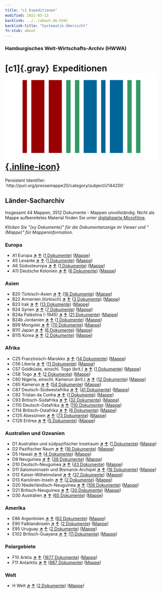 ```yaml
---
title: "c1 Expeditionen"
modified: 2021-03-13
backlink: ../../about.de.html
backlink-title: "Systematik-Übersicht"
fn-stub: about
---
```


### Hamburgisches Welt-Wirtschafts-Archiv (HWWA)

# [c1]{.gray}&#8201; Expeditionen &#160; [![Wikidata](/images/Wikidata-logo.svg "Wikidata"){.inline-icon}](http://www.wikidata.org/entity/Q99427829)

<div class="hint">Persistent Identifier: `http://purl.org/pressemappe20/category/subject/i/144200`</div>







## Länder-Sacharchiv




Insgesamt 44 Mappen, 3512 Dokumente - Mappen unvollständig.
Nicht als Mappe aufbereitetes Material finden Sie unter [digitalisierte Microfilme](/film/h1_sh.de.html).

_Klicken Sie "(xy Dokumente)" für die Dokumentanzeige im Viewer und "(Mappe)" für Mappeninformation._




### Europa

- A1 Europa [**&nearr;**](../../../geo/i/140892/about.de.html "Europa (alle Mappen)") [**&uarr;**](../../../geo/about.de.html#A1 "Ländersystematik") (<a href="https://pm20.zbw.eu/iiifview/folder/sh/140892,144200" title="über: Europa : Expeditionen" target="_blank">1 Dokumente</a>) ([Mappe](../../../../folder/sh/1408xx/140892/1442xx/144200/about.de.html))
- A5 Levante [**&nearr;**](../../../geo/i/140898/about.de.html "Levante (alle Mappen)") [**&uarr;**](../../../geo/about.de.html#A5 "Ländersystematik") (<a href="https://pm20.zbw.eu/iiifview/folder/sh/140898,144200" title="über: Levante : Expeditionen" target="_blank">1 Dokumente</a>) ([Mappe](../../../../folder/sh/1408xx/140898/1442xx/144200/about.de.html))
- A6 Südosteuropa [**&nearr;**](../../../geo/i/140900/about.de.html "Südosteuropa (alle Mappen)") [**&uarr;**](../../../geo/about.de.html#A6 "Ländersystematik") (<a href="https://pm20.zbw.eu/iiifview/folder/sh/140900,144200" title="über: Südosteuropa : Expeditionen" target="_blank">1 Dokumente</a>) ([Mappe](../../../../folder/sh/1409xx/140900/1442xx/144200/about.de.html))
- A11 Deutsche Kolonien [**&nearr;**](../../../geo/i/140960/about.de.html "Deutsche Kolonien (alle Mappen)") [**&uarr;**](../../../geo/about.de.html#A11 "Ländersystematik") (<a href="https://pm20.zbw.eu/iiifview/folder/sh/140960,144200" title="über: Deutsche Kolonien : Expeditionen" target="_blank">6 Dokumente</a>) ([Mappe](../../../../folder/sh/1409xx/140960/1442xx/144200/about.de.html))

### Asien

- B20 Türkisch-Asien [**&nearr;**](../../../geo/i/141108/about.de.html "Türkisch-Asien (alle Mappen)") [**&uarr;**](../../../geo/about.de.html#B20 "Ländersystematik") (<a href="https://pm20.zbw.eu/iiifview/folder/sh/141108,144200" title="über: Türkisch-Asien : Expeditionen" target="_blank">16 Dokumente</a>) ([Mappe](../../../../folder/sh/1411xx/141108/1442xx/144200/about.de.html))
- B22 Armenien (türkisch) [**&nearr;**](../../../geo/i/141112/about.de.html "Armenien (türkisch) (alle Mappen)") [**&uarr;**](../../../geo/about.de.html#B22 "Ländersystematik") (<a href="https://pm20.zbw.eu/iiifview/folder/sh/141112,144200" title="über: Armenien (türkisch) : Expeditionen" target="_blank">3 Dokumente</a>) ([Mappe](../../../../folder/sh/1411xx/141112/1442xx/144200/about.de.html))
- B23 Irak [**&nearr;**](../../../geo/i/141113/about.de.html "Irak (alle Mappen)") [**&uarr;**](../../../geo/about.de.html#B23 "Ländersystematik") (<a href="https://pm20.zbw.eu/iiifview/folder/sh/141113,144200" title="über: Irak : Expeditionen" target="_blank">13 Dokumente</a>) ([Mappe](../../../../folder/sh/1411xx/141113/1442xx/144200/about.de.html))
- B24 Syrien [**&nearr;**](../../../geo/i/141114/about.de.html "Syrien (alle Mappen)") [**&uarr;**](../../../geo/about.de.html#B24 "Ländersystematik") (<a href="https://pm20.zbw.eu/iiifview/folder/sh/141114,144200" title="über: Syrien : Expeditionen" target="_blank">7 Dokumente</a>) ([Mappe](../../../../folder/sh/1411xx/141114/1442xx/144200/about.de.html))
- B24a Palästina (-1945) [**&nearr;**](../../../geo/i/141115/about.de.html "Palästina (-1945) (alle Mappen)") [**&uarr;**](../../../geo/about.de.html#B24a "Ländersystematik") (<a href="https://pm20.zbw.eu/iiifview/folder/sh/141115,144200" title="über: Palästina (-1945) : Expeditionen" target="_blank">21 Dokumente</a>) ([Mappe](../../../../folder/sh/1411xx/141115/1442xx/144200/about.de.html))
- B24b Jordanien [**&nearr;**](../../../geo/i/141116/about.de.html "Jordanien (alle Mappen)") [**&uarr;**](../../../geo/about.de.html#B24b "Ländersystematik") (<a href="https://pm20.zbw.eu/iiifview/folder/sh/141116,144200" title="über: Jordanien : Expeditionen" target="_blank">1 Dokumente</a>) ([Mappe](../../../../folder/sh/1411xx/141116/1442xx/144200/about.de.html))
- B99 Mongolei [**&nearr;**](../../../geo/i/141261/about.de.html "Mongolei (alle Mappen)") [**&uarr;**](../../../geo/about.de.html#B99 "Ländersystematik") (<a href="https://pm20.zbw.eu/iiifview/folder/sh/141261,144200" title="über: Mongolei : Expeditionen" target="_blank">70 Dokumente</a>) ([Mappe](../../../../folder/sh/1412xx/141261/1442xx/144200/about.de.html))
- B111 Japan [**&nearr;**](../../../geo/i/141272/about.de.html "Japan (alle Mappen)") [**&uarr;**](../../../geo/about.de.html#B111 "Ländersystematik") (<a href="https://pm20.zbw.eu/iiifview/folder/sh/141272,144200" title="über: Japan : Expeditionen" target="_blank">6 Dokumente</a>) ([Mappe](../../../../folder/sh/1412xx/141272/1442xx/144200/about.de.html))
- B115 Korea [**&nearr;**](../../../geo/i/141276/about.de.html "Korea (alle Mappen)") [**&uarr;**](../../../geo/about.de.html#B115 "Ländersystematik") (<a href="https://pm20.zbw.eu/iiifview/folder/sh/141276,144200" title="über: Korea : Expeditionen" target="_blank">2 Dokumente</a>) ([Mappe](../../../../folder/sh/1412xx/141276/1442xx/144200/about.de.html))

### Afrika

- C25 Französisch-Marokko [**&nearr;**](../../../geo/i/141358/about.de.html "Französisch-Marokko (alle Mappen)") [**&uarr;**](../../../geo/about.de.html#C25 "Ländersystematik") (<a href="https://pm20.zbw.eu/iiifview/folder/sh/141358,144200" title="über: Französisch-Marokko : Expeditionen" target="_blank">14 Dokumente</a>) ([Mappe](../../../../folder/sh/1413xx/141358/1442xx/144200/about.de.html))
- C56 Liberia [**&nearr;**](../../../geo/i/141405/about.de.html "Liberia (alle Mappen)") [**&uarr;**](../../../geo/about.de.html#C56 "Ländersystematik") (<a href="https://pm20.zbw.eu/iiifview/folder/sh/141405,144200" title="über: Liberia : Expeditionen" target="_blank">11 Dokumente</a>) ([Mappe](../../../../folder/sh/1414xx/141405/1442xx/144200/about.de.html))
- C57 Goldküste, einschl. Togo (brit.) [**&nearr;**](../../../geo/i/141406/about.de.html "Goldküste, einschl. Togo (brit.) (alle Mappen)") [**&uarr;**](../../../geo/about.de.html#C57 "Ländersystematik") (<a href="https://pm20.zbw.eu/iiifview/folder/sh/141406,144200" title="über: Goldküste, einschl. Togo (brit.) : Expeditionen" target="_blank">1 Dokumente</a>) ([Mappe](../../../../folder/sh/1414xx/141406/1442xx/144200/about.de.html))
- C58 Togo [**&nearr;**](../../../geo/i/141408/about.de.html "Togo (alle Mappen)") [**&uarr;**](../../../geo/about.de.html#C58 "Ländersystematik") (<a href="https://pm20.zbw.eu/iiifview/folder/sh/141408,144200" title="über: Togo : Expeditionen" target="_blank">2 Dokumente</a>) ([Mappe](../../../../folder/sh/1414xx/141408/1442xx/144200/about.de.html))
- C60 Nigeria, einschl. Kamerun (brit.) [**&nearr;**](../../../geo/i/141409/about.de.html "Nigeria, einschl. Kamerun (brit.) (alle Mappen)") [**&uarr;**](../../../geo/about.de.html#C60 "Ländersystematik") (<a href="https://pm20.zbw.eu/iiifview/folder/sh/141409,144200" title="über: Nigeria, einschl. Kamerun (brit.) : Expeditionen" target="_blank">12 Dokumente</a>) ([Mappe](../../../../folder/sh/1414xx/141409/1442xx/144200/about.de.html))
- C65 Kamerun [**&nearr;**](../../../geo/i/141410/about.de.html "Kamerun (alle Mappen)") [**&uarr;**](../../../geo/about.de.html#C65 "Ländersystematik") (<a href="https://pm20.zbw.eu/iiifview/folder/sh/141410,144200" title="über: Kamerun : Expeditionen" target="_blank">54 Dokumente</a>) ([Mappe](../../../../folder/sh/1414xx/141410/1442xx/144200/about.de.html))
- C87 Deutsch-Südwestafrika [**&nearr;**](../../../geo/i/141450/about.de.html "Deutsch-Südwestafrika (alle Mappen)") [**&uarr;**](../../../geo/about.de.html#C87 "Ländersystematik") (<a href="https://pm20.zbw.eu/iiifview/folder/sh/141450,144200" title="über: Deutsch-Südwestafrika : Expeditionen" target="_blank">41 Dokumente</a>) ([Mappe](../../../../folder/sh/1414xx/141450/1442xx/144200/about.de.html))
- C92 Tristan da Cunha [**&nearr;**](../../../geo/i/141453/about.de.html "Tristan da Cunha (alle Mappen)") [**&uarr;**](../../../geo/about.de.html#C92 "Ländersystematik") (<a href="https://pm20.zbw.eu/iiifview/folder/sh/141453,144200" title="über: Tristan da Cunha : Expeditionen" target="_blank">1 Dokumente</a>) ([Mappe](../../../../folder/sh/1414xx/141453/1442xx/144200/about.de.html))
- C93 Britisch-Südafrika [**&nearr;**](../../../geo/i/141454/about.de.html "Britisch-Südafrika (alle Mappen)") [**&uarr;**](../../../geo/about.de.html#C93 "Ländersystematik") (<a href="https://pm20.zbw.eu/iiifview/folder/sh/141454,144200" title="über: Britisch-Südafrika : Expeditionen" target="_blank">32 Dokumente</a>) ([Mappe](../../../../folder/sh/1414xx/141454/1442xx/144200/about.de.html))
- C110 Deutsch-Ostafrika [**&nearr;**](../../../geo/i/141471/about.de.html "Deutsch-Ostafrika (alle Mappen)") [**&uarr;**](../../../geo/about.de.html#C110 "Ländersystematik") (<a href="https://pm20.zbw.eu/iiifview/folder/sh/141471,144200" title="über: Deutsch-Ostafrika : Expeditionen" target="_blank">110 Dokumente</a>) ([Mappe](../../../../folder/sh/1414xx/141471/1442xx/144200/about.de.html))
- C114 Britisch-Ostafrika [**&nearr;**](../../../geo/i/141473/about.de.html "Britisch-Ostafrika (alle Mappen)") [**&uarr;**](../../../geo/about.de.html#C114 "Ländersystematik") (<a href="https://pm20.zbw.eu/iiifview/folder/sh/141473,144200" title="über: Britisch-Ostafrika : Expeditionen" target="_blank">6 Dokumente</a>) ([Mappe](../../../../folder/sh/1414xx/141473/1442xx/144200/about.de.html))
- C125 Abessinien [**&nearr;**](../../../geo/i/141482/about.de.html "Abessinien (alle Mappen)") [**&uarr;**](../../../geo/about.de.html#C125 "Ländersystematik") (<a href="https://pm20.zbw.eu/iiifview/folder/sh/141482,144200" title="über: Abessinien : Expeditionen" target="_blank">73 Dokumente</a>) ([Mappe](../../../../folder/sh/1414xx/141482/1442xx/144200/about.de.html))
- C126 Eritrea [**&nearr;**](../../../geo/i/141483/about.de.html "Eritrea (alle Mappen)") [**&uarr;**](../../../geo/about.de.html#C126 "Ländersystematik") (<a href="https://pm20.zbw.eu/iiifview/folder/sh/141483,144200" title="über: Eritrea : Expeditionen" target="_blank">5 Dokumente</a>) ([Mappe](../../../../folder/sh/1414xx/141483/1442xx/144200/about.de.html))

### Australien und Ozeanien

- D1 Australien und südpazifischer Inselraum [**&nearr;**](../../../geo/i/141592/about.de.html "Australien und südpazifischer Inselraum (alle Mappen)") [**&uarr;**](../../../geo/about.de.html#D1 "Ländersystematik") (<a href="https://pm20.zbw.eu/iiifview/folder/sh/141592,144200" title="über: Australien und südpazifischer Inselraum : Expeditionen" target="_blank">1 Dokumente</a>) ([Mappe](../../../../folder/sh/1415xx/141592/1442xx/144200/about.de.html))
- D2 Pazifischer Raum [**&nearr;**](../../../geo/i/141593/about.de.html "Pazifischer Raum (alle Mappen)") [**&uarr;**](../../../geo/about.de.html#D2 "Ländersystematik") (<a href="https://pm20.zbw.eu/iiifview/folder/sh/141593,144200" title="über: Pazifischer Raum : Expeditionen" target="_blank">16 Dokumente</a>) ([Mappe](../../../../folder/sh/1415xx/141593/1442xx/144200/about.de.html))
- D5 Hawaii [**&nearr;**](../../../geo/i/141595/about.de.html "Hawaii (alle Mappen)") [**&uarr;**](../../../geo/about.de.html#D5 "Ländersystematik") (<a href="https://pm20.zbw.eu/iiifview/folder/sh/141595,144200" title="über: Hawaii : Expeditionen" target="_blank">4 Dokumente</a>) ([Mappe](../../../../folder/sh/1415xx/141595/1442xx/144200/about.de.html))
- D9 Neuguinea [**&nearr;**](../../../geo/i/141600/about.de.html "Neuguinea (alle Mappen)") [**&uarr;**](../../../geo/about.de.html#D9 "Ländersystematik") (<a href="https://pm20.zbw.eu/iiifview/folder/sh/141600,144200" title="über: Neuguinea : Expeditionen" target="_blank">39 Dokumente</a>) ([Mappe](../../../../folder/sh/1416xx/141600/1442xx/144200/about.de.html))
- D10 Deutsch-Neuguinea [**&nearr;**](../../../geo/i/141601/about.de.html "Deutsch-Neuguinea (alle Mappen)") [**&uarr;**](../../../geo/about.de.html#D10 "Ländersystematik") (<a href="https://pm20.zbw.eu/iiifview/folder/sh/141601,144200" title="über: Deutsch-Neuguinea : Expeditionen" target="_blank">43 Dokumente</a>) ([Mappe](../../../../folder/sh/1416xx/141601/1442xx/144200/about.de.html))
- D11 Salomoninseln und Bismarck-Archipel [**&nearr;**](../../../geo/i/141610/about.de.html "Salomoninseln und Bismarck-Archipel (alle Mappen)") [**&uarr;**](../../../geo/about.de.html#D11 "Ländersystematik") (<a href="https://pm20.zbw.eu/iiifview/folder/sh/141610,144200" title="über: Salomoninseln und Bismarck-Archipel : Expeditionen" target="_blank">16 Dokumente</a>) ([Mappe](../../../../folder/sh/1416xx/141610/1442xx/144200/about.de.html))
- D12 Kaiser-Wilhelmsland [**&nearr;**](../../../geo/i/141612/about.de.html "Kaiser-Wilhelmsland (alle Mappen)") [**&uarr;**](../../../geo/about.de.html#D12 "Ländersystematik") (<a href="https://pm20.zbw.eu/iiifview/folder/sh/141612,144200" title="über: Kaiser-Wilhelmsland : Expeditionen" target="_blank">37 Dokumente</a>) ([Mappe](../../../../folder/sh/1416xx/141612/1442xx/144200/about.de.html))
- D13 Karolinen-Inseln [**&nearr;**](../../../geo/i/141613/about.de.html "Karolinen-Inseln (alle Mappen)") [**&uarr;**](../../../geo/about.de.html#D13 "Ländersystematik") (<a href="https://pm20.zbw.eu/iiifview/folder/sh/141613,144200" title="über: Karolinen-Inseln : Expeditionen" target="_blank">2 Dokumente</a>) ([Mappe](../../../../folder/sh/1416xx/141613/1442xx/144200/about.de.html))
- D20 Niederländisch-Neuguinea [**&nearr;**](../../../geo/i/141619/about.de.html "Niederländisch-Neuguinea (alle Mappen)") [**&uarr;**](../../../geo/about.de.html#D20 "Ländersystematik") (<a href="https://pm20.zbw.eu/iiifview/folder/sh/141619,144200" title="über: Niederländisch-Neuguinea : Expeditionen" target="_blank">106 Dokumente</a>) ([Mappe](../../../../folder/sh/1416xx/141619/1442xx/144200/about.de.html))
- D21 Britisch-Neuguinea [**&nearr;**](../../../geo/i/141620/about.de.html "Britisch-Neuguinea (alle Mappen)") [**&uarr;**](../../../geo/about.de.html#D21 "Ländersystematik") (<a href="https://pm20.zbw.eu/iiifview/folder/sh/141620,144200" title="über: Britisch-Neuguinea : Expeditionen" target="_blank">30 Dokumente</a>) ([Mappe](../../../../folder/sh/1416xx/141620/1442xx/144200/about.de.html))
- D30 Australien [**&nearr;**](../../../geo/i/141621/about.de.html "Australien (alle Mappen)") [**&uarr;**](../../../geo/about.de.html#D30 "Ländersystematik") (<a href="https://pm20.zbw.eu/iiifview/folder/sh/141621,144200" title="über: Australien : Expeditionen" target="_blank">65 Dokumente</a>) ([Mappe](../../../../folder/sh/1416xx/141621/1442xx/144200/about.de.html))

### Amerika

- E86 Argentinien [**&nearr;**](../../../geo/i/141692/about.de.html "Argentinien (alle Mappen)") [**&uarr;**](../../../geo/about.de.html#E86 "Ländersystematik") (<a href="https://pm20.zbw.eu/iiifview/folder/sh/141692,144200" title="über: Argentinien : Expeditionen" target="_blank">62 Dokumente</a>) ([Mappe](../../../../folder/sh/1416xx/141692/1442xx/144200/about.de.html))
- E90 Falklandinseln [**&nearr;**](../../../geo/i/141694/about.de.html "Falklandinseln (alle Mappen)") [**&uarr;**](../../../geo/about.de.html#E90 "Ländersystematik") (<a href="https://pm20.zbw.eu/iiifview/folder/sh/141694,144200" title="über: Falklandinseln : Expeditionen" target="_blank">2 Dokumente</a>) ([Mappe](../../../../folder/sh/1416xx/141694/1442xx/144200/about.de.html))
- E95 Uruguay [**&nearr;**](../../../geo/i/141695/about.de.html "Uruguay (alle Mappen)") [**&uarr;**](../../../geo/about.de.html#E95 "Ländersystematik") (<a href="https://pm20.zbw.eu/iiifview/folder/sh/141695,144200" title="über: Uruguay : Expeditionen" target="_blank">2 Dokumente</a>) ([Mappe](../../../../folder/sh/1416xx/141695/1442xx/144200/about.de.html))
- E102 Britisch-Guayana [**&nearr;**](../../../geo/i/141700/about.de.html "Britisch-Guayana (alle Mappen)") [**&uarr;**](../../../geo/about.de.html#E102 "Ländersystematik") (<a href="https://pm20.zbw.eu/iiifview/folder/sh/141700,144200" title="über: Britisch-Guayana : Expeditionen" target="_blank">11 Dokumente</a>) ([Mappe](../../../../folder/sh/1417xx/141700/1442xx/144200/about.de.html))

### Polargebiete

- F10 Arktis [**&nearr;**](../../../geo/i/141702/about.de.html "Arktis (alle Mappen)") [**&uarr;**](../../../geo/about.de.html#F10 "Ländersystematik") (<a href="https://pm20.zbw.eu/iiifview/folder/sh/141702,144200" title="über: Arktis : Expeditionen" target="_blank">1677 Dokumente</a>) ([Mappe](../../../../folder/sh/1417xx/141702/1442xx/144200/about.de.html))
- F11 Antarktis [**&nearr;**](../../../geo/i/141703/about.de.html "Antarktis (alle Mappen)") [**&uarr;**](../../../geo/about.de.html#F11 "Ländersystematik") (<a href="https://pm20.zbw.eu/iiifview/folder/sh/141703,144200" title="über: Antarktis : Expeditionen" target="_blank">887 Dokumente</a>) ([Mappe](../../../../folder/sh/1417xx/141703/1442xx/144200/about.de.html))

### Welt

- H Welt [**&nearr;**](../../../geo/i/141728/about.de.html "Welt (alle Mappen)") [**&uarr;**](../../../geo/about.de.html#H "Ländersystematik") (<a href="https://pm20.zbw.eu/iiifview/folder/sh/141728,144200" title="über: Welt : Expeditionen" target="_blank">2 Dokumente</a>) ([Mappe](../../../../folder/sh/1417xx/141728/1442xx/144200/about.de.html))








